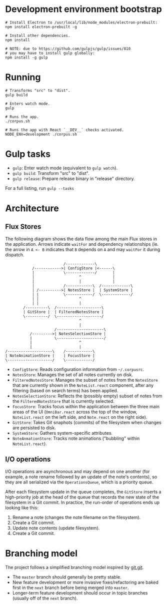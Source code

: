 # Development environment bootstrap

```
# Install Electron to /usr/local/lib/node_modules/electron-prebuilt:
npm install electron-prebuilt -g

# Install other dependencies.
npm install

# NOTE: due to https://github.com/gulpjs/gulp/issues/810
# you may have to install gulp globally:
npm install -g gulp
```

# Running

```
# Transforms "src" to "dist".
gulp build

# Enters watch mode.
gulp

# Runs the app.
./corpus.sh

# Runs the app with React `__DEV__` checks activated.
NODE_ENV=development ./corpus.sh
```

# Gulp tasks

- `gulp`: Enter watch mode (equivalent to `gulp watch`).
- `gulp build`: Transform "src" to "dist".
- `gulp release`: Prepare release binary in "release" directory.

For a full listing, run `gulp --tasks`

# Architecture

## Flux Stores

The following diagram shows the data flow among the main Flux stores in the
application. Arrows indicate `waitFor` and dependency relationships (ie. the
arrow in `A <- B` indicates that `B` depends on `A` and may `waitFor` it during
dispatch.

```
                          /-------------\
            /------------>| ConfigStore |<------\
            |             \-------------/       |
            |                    ^              |
            |                    |              |
            |             /------------\  /-------------\
            | /---------->| NotesStore |  | SystemStore |
            | |           \------------/  \-------------/
            | |                  ^
            | |                  |
        /----------\  /--------------------\
        | GitStore |  | FilteredNotesStore |
        \----------/  \--------------------/
                                 ^
                                 |
                      /---------------------\
           /--------->| NotesSelectionStore |
           |          \---------------------/
           |                     ^
           |                     |
/--------------------\    /------------\
| NoteAnimationStore |    | FocusStore |
\--------------------/    \------------/
```

- `ConfigStore`: Reads configuration information from `~/.corpusrc`.
- `NotesStore`: Manages the set of all notes currently on disk.
- `FilteredNotesStore`: Manages the subset of notes from the `NotesStore` that
  are currently shown in the `NoteList.react` component, after any filtering
  (based on search terms) has been applied.
- `NotesSelectionStore`: Reflects the (possibly empty) subset of notes from the
  `FilteredNotesStore` that is currently selected.
- `FocusStore`: Tracks focus within the application between the three main areas
  of the UI (`OmniBar.react` across the top of the window, `NoteList.react` on
  the left side, and `Note.react` on the right side).
- `GitStore`: Takes Git snaphots (commits) of the filesystem when changes are
  persisted to disk.
- `SystemStore`: Gathers system-specific attributes.
- `NoteAnmationStore`: Tracks note animations ("bubbling" within
  `NoteList.react`).

## I/O operations

I/O operations are asynchronous and may depend on one another (for example, a
note rename followed by an update of the note's contents), so they are all
serialized via the `OperationsQueue`, which is a priority queue.

After each filesystem update in the queue completes, the `GitStore` inserts a
high-priority job at the head of the queue that records the new state of the
filesystem in a Git commit. In practice, the run-order of operations ends up
looking like this:

1. Rename a note (changes the note filename on the filesystem).
2. Create a Git commit.
3. Update note contents (update filesystem).
4. Create a Git commit.

# Branching model

The project follows a simplified branching model inspired by
[git.git](https://github.com/git/git).

- The `master` branch should generally be pretty stable.
- New feature development or more invasive fixes/refactoring are baked first in
  the `next` branch before being merged into `master`.
- Longer-term feature development should occur in topic branches (usually off of
  the `next` branch).
